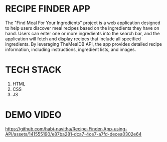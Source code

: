 # RECIPE FINDER APP
The "Find Meal For Your Ingredients" project is a web application designed to help users discover meal recipes based on the ingredients they have on hand. Users can enter one or more ingredients into the search bar, and the application will fetch and display recipes that include all specified ingredients. By leveraging TheMealDB API, the app provides detailed recipe information, including instructions, ingredient lists, and images.
# TECH STACK
1. HTML
2. CSS
3. JS
# DEMO VIDEO



https://github.com/habi-navitha/Recipe-Finder-App-using-API/assets/141555190/e87ba281-dca7-4ce7-a7fd-decea0302e64

